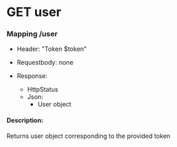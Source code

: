 # GET user

### Mapping /user

* Header: "Token $token"

* Requestbody: none

* Response:
    * HttpStatus
    * Json:
        * User object

#### Description:

Returns user object corresponding to the provided token